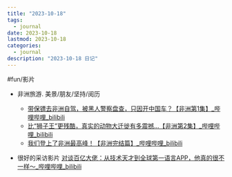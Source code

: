 ```yaml
---
title: "2023-10-18"
tags:
  - journal
date: 2023-10-18
lastmod: 2023-10-18
categories:
  - journal
description: "2023-10-18 日记"
---
```


#fun/影片

- 非洲旅游. 美景/朋友/坚持/阅历
    - [带保镖去非洲自驾，被黑人警察盘查，只因开中国车？【非洲第1集】_哔哩哔哩_bilibili](https://www.bilibili.com/video/BV13z4y1G7s1/?spm_id_from=444.42.list.card_archive.click&vd_source=3f8a7a9cfa796e140d94e90eb3af4c90)
    - [比“狮子王”更残酷，真实的动物大迁徙有多震撼...【非洲第2集】_哔哩哔哩_bilibili](https://www.bilibili.com/video/BV1g34y137NU/?spm_id_from=444.42.list.card_archive.click&vd_source=3f8a7a9cfa796e140d94e90eb3af4c90)
    - [我们登上了非洲最高峰！【非洲完结篇】_哔哩哔哩_bilibili](https://www.bilibili.com/video/BV1kw411k75Q/?spm_id_from=444.42.list.card_archive.click&vd_source=3f8a7a9cfa796e140d94e90eb3af4c90)

- 很好的采访影片 [对谈百亿大佬：从技术天才到全球第一语言APP，他真的很不一样～_哔哩哔哩_bilibili](https://www.bilibili.com/video/BV1SF411174q/?spm_id_from=333.337.search-card.all.click)
